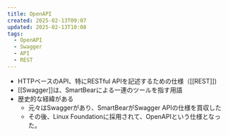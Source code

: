 ```yaml
---
title: OpenAPI
created: 2025-02-13T09:07
updated: 2025-02-13T10:08
tags:
  - OpenAPI
  - Swagger
  - API
  - REST
---
```

- HTTPベースのAPI、特にRESTful APIを記述するための仕様（[[REST]])
- [[Swagger]]は、SmartBearによる一連のツールを指す用語
- 歴史的な経緯がある
	- 元々はSwaggerがあり、SmartBearがSwagger APIの仕様を買収した
	- その後、Linux Foundationに採用されて、OpenAPIという仕様となった。